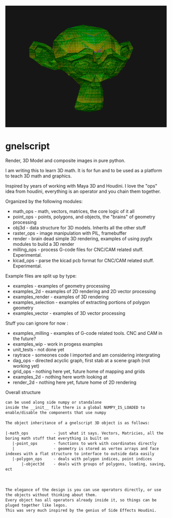 
![alt text](https://github.com/keithlegg/gnelscript/blob/master/images/example/monkey_tex.png) 

# gnelscript


Render, 3D Model and composite images in pure python. 


I am writing this to learn 3D math. It is for fun and to be used
as a platform to teach 3D math and graphics. 

Inspired by years of working with Maya 3D and Houdini. 
I love the "ops" idea from houdini, everything is an operator and
you chain them together.



   Organized by the following modules:
   -  math_ops    - math, vectors, matrices, the core logic of it all  
   -  point_ops   - points, polygons, and objects, the "brains" of geometry processing
   -  obj3d       - data structure for 3D models. Inherits all the other stuff  
   -  raster_ops  - image manipulation with PIL, framebuffer  
   -  render      - brain dead simple 3D rendering, examples of using pygfx modules to build a 3D render  
   -  milling_ops - process G-code files for CNC/CAM related stuff. Experimental. 
   -  kicad_ops   - parse the kicad pcb format for CNC/CAM related stuff. Experimental.

   Example files are split up by type:
   -  examples            - examples of geometry processing
   -  examples_2d         - examples of 2D rendering and 2D vector processing 
   -  examples_render     - examples of 3D rendering 
   -  examples_selection  - examples of extracting portions of polygon geometry  
   -  examples_vector     - examples of 3D vector processing


   Stuff you can ignore for now :
   -  examples_milling  - examples of G-code related tools. CNC and CAM in the future?
   -  examples_wip      - work in progess examples 
   -  unit_tests        - not done yet 
   -  raytrace          - someones code I imported and am considering intergrating 
   -  dag_ops           - directed acyclic graph, first stab at a scene graph (not working yet)
   -  grid_ops          - nothing here yet, future home of mapping and grids 
   -  examples_2d       - nothing here worth looking at  
   -  render_2d         - nothing here yet, future home of 2D rendering 




Overall structure

    can be used along side numpy or standalone
    inside the __init__ file there is a global NUMPY_IS_LOADED to enable/disable the components that use numpy 

    The object inheritance of a gnelscript 3D object is as follows:
    
    |-math_ops           - just what it says. Vectors, Matricies, all the boring math stuff that everything is built on
       |-point_ops       - functions to work with coordinates directly
       |                 - geometry is stored as vertex arrays and face indexes with a flat structure to interface to outside data easily 
       |-polygon_ops     - deals with polygon indices, point indices 
           |-object3d    - deals with groups of polygons, loading, saving, ect 
           
 

    The elegance of the design is you can use operators directly, or use the objects without thinking about them.
    Every object has all operators already inside it, so things can be pluged together like legos. 
    This was very much inspired by the genius of Side Effects Houdini. 










